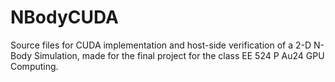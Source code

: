 # NBodyCUDA
Source files for CUDA implementation and host-side verification of a 2-D N-Body Simulation, made for the final project for the class EE 524 P Au24 GPU Computing.
